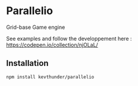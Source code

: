 # Parallelio

Grid-base Game engine

See examples and follow the developpement here : https://codepen.io/collection/njOLaL/

## Installation

```sh
npm install kevthunder/parallelio
```